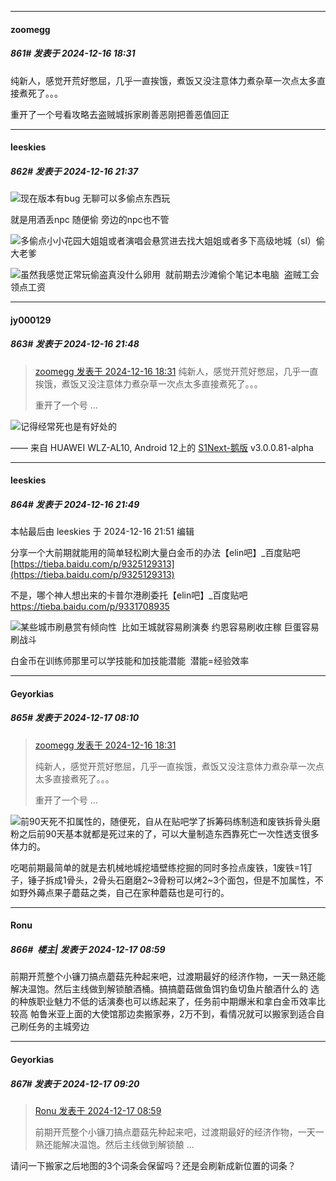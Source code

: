 ﻿
*****

####  zoomegg  
##### 861#       发表于 2024-12-16 18:31

纯新人，感觉开荒好憋屈，几乎一直挨饿，煮饭又没注意体力煮杂草一次点太多直接煮死了。。。

重开了一个号看攻略去盗贼城拆家刷善恶刚把善恶值回正


*****

####  leeskies  
##### 862#       发表于 2024-12-16 21:37

<img src="https://static.saraba1st.com/image/smiley/face2017/002.png" referrerpolicy="no-referrer">现在版本有bug 无聊可以多偷点东西玩

就是用酒丢npc 随便偷 旁边的npc也不管

<img src="https://static.saraba1st.com/image/smiley/face2017/047.png" referrerpolicy="no-referrer">多偷点小小花园大姐姐或者演唱会悬赏进去找大姐姐或者多下高级地城（sl）偷大老爹

<img src="https://static.saraba1st.com/image/smiley/face2017/035.png" referrerpolicy="no-referrer">虽然我感觉正常玩偷盗真没什么卵用  就前期去沙滩偷个笔记本电脑  盗贼工会领点工资


*****

####  jy000129  
##### 863#       发表于 2024-12-16 21:48

<blockquote><a href="httphttps://bbs.saraba1st.com/2b/forum.php?mod=redirect&amp;goto=findpost&amp;pid=66940299&amp;ptid=2031000" target="_blank">zoomegg 发表于 2024-12-16 18:31</a>
纯新人，感觉开荒好憋屈，几乎一直挨饿，煮饭又没注意体力煮杂草一次点太多直接煮死了。。。

重开了一个号 ...</blockquote>
<img src="https://static.saraba1st.com/image/smiley/face2017/067.png" referrerpolicy="no-referrer">记得经常死也是有好处的

—— 来自 HUAWEI WLZ-AL10, Android 12上的 [S1Next-鹅版](https://github.com/ykrank/S1-Next/releases) v3.0.0.81-alpha

*****

####  leeskies  
##### 864#       发表于 2024-12-16 21:49

 本帖最后由 leeskies 于 2024-12-16 21:51 编辑 

分享一个大前期就能用的简单轻松刷大量白金币的办法【elin吧】_百度贴吧
[https://tieba.baidu.com/p/9325129313](https://tieba.baidu.com/p/9325129313)

不是，哪个神人想出来的卡普尔港刷委托【elin吧】_百度贴吧
https://tieba.baidu.com/p/9331708935

<img src="https://static.saraba1st.com/image/smiley/face2017/013.png" referrerpolicy="no-referrer">某些城市刷悬赏有倾向性  比如王城就容易刷演奏 约恩容易刷收庄稼 巨蛋容易刷战斗

白金币在训练师那里可以学技能和加技能潜能  潜能=经验效率  


*****

####  Geyorkias  
##### 865#       发表于 2024-12-17 08:10

<blockquote><a href="httphttps://bbs.saraba1st.com/2b/forum.php?mod=redirect&amp;goto=findpost&amp;pid=66940299&amp;ptid=2031000" target="_blank">zoomegg 发表于 2024-12-16 18:31</a>

纯新人，感觉开荒好憋屈，几乎一直挨饿，煮饭又没注意体力煮杂草一次点太多直接煮死了。。。

重开了一个号 ...</blockquote>
<img src="https://static.saraba1st.com/image/smiley/face2017/053.png" referrerpolicy="no-referrer">前90天死不扣属性的，随便死，自从在贴吧学了拆筹码练制造和废铁拆骨头磨粉之后前90天基本就都是死过来的了，可以大量制造东西靠死亡一次性透支很多体力的。

吃喝前期最简单的就是去机械地城挖墙壁练挖掘的同时多捡点废铁，1废铁=1钉子，锤子拆成1骨头，2骨头石磨磨2~3骨粉可以烤2~3个面包，但是不加属性，不如野外薅点果子蘑菇之类，自己在家种蘑菇也是可行的。


*****

####  Ronu  
##### 866#         楼主| 发表于 2024-12-17 08:59

前期开荒整个小镰刀搞点蘑菇先种起来吧，过渡期最好的经济作物，一天一熟还能解决温饱。然后主线做到解锁酿酒桶。搞搞蘑菇做鱼饵钓鱼切鱼片酿酒什么的
选的种族职业魅力不低的话演奏也可以练起来了，任务前中期爆米和拿白金币效率比较高
帕鲁米亚上面的大使馆那边卖搬家券，2万不到，看情况就可以搬家到适合自己刷任务的主城旁边


*****

####  Geyorkias  
##### 867#       发表于 2024-12-17 09:20

<blockquote><a href="httphttps://bbs.saraba1st.com/2b/forum.php?mod=redirect&amp;goto=findpost&amp;pid=66943502&amp;ptid=2031000" target="_blank">Ronu 发表于 2024-12-17 08:59</a>

前期开荒整个小镰刀搞点蘑菇先种起来吧，过渡期最好的经济作物，一天一熟还能解决温饱。然后主线做到解锁酿 ...</blockquote>
请问一下搬家之后地图的3个词条会保留吗？还是会刷新成新位置的词条？


